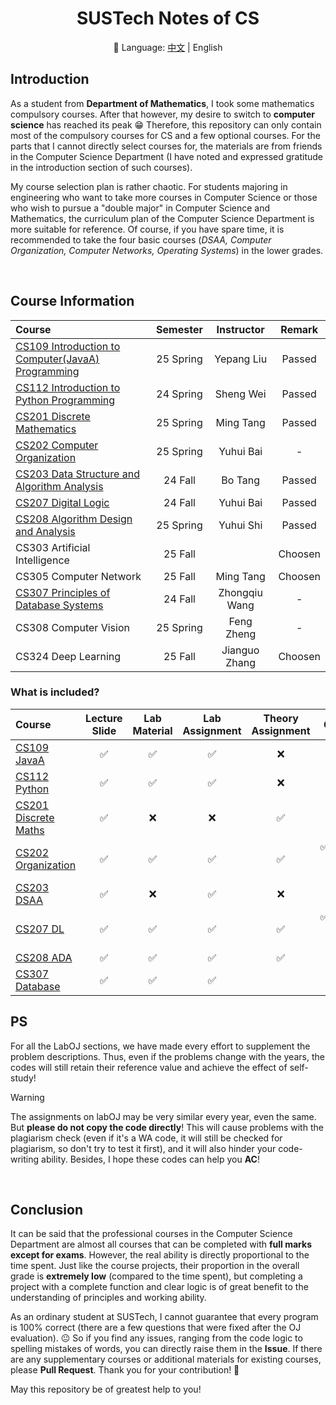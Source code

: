 <div align=center>

# SUSTech Notes of CS

📖 Language: [中文](https://github.com/lxriscute0501/SUSTech-Notes-of-CS/blob/main/README.md) | English

</div>

## Introduction

As a student from **Department of Mathematics**, I took some mathematics compulsory courses. After that however, my desire to switch to **computer science** has reached its peak 😁 Therefore, this repository can only contain most of the compulsory courses for CS and a few optional courses. For the parts that I cannot directly select courses for, the materials are from friends in the Computer Science Department (I have noted and expressed gratitude in the introduction section of such courses). 

My course selection plan is rather chaotic. For students majoring in engineering who want to take more courses in Computer Science or those who wish to pursue a "double major" in Computer Science and Mathematics, the curriculum plan of the Computer Science Department is more suitable for reference. Of course, if you have spare time, it is recommended to take the four basic courses (*DSAA, Computer Organization, Computer Networks, Operating Systems*) in the lower grades.

<br>

## Course Information

| Course | Semester | Instructor | Remark |
| :-------- | :-------: | :-------: | :-------: |
| [CS109 Introduction to Computer(JavaA) Programming ](./CS109%20Introduction%20to%20Computer(JavaA)%20Programming%20) | 25 Spring | Yepang Liu | Passed |
| [CS112 Introduction to Python Programming ](./CS112%20Introduction%20to%20Python%20Programming%20)  | 24 Spring | Sheng Wei | Passed |
| [CS201 Discrete Mathematics ](./CS201%20Discrete%20Mathematics%20) | 25 Spring | Ming Tang | Passed |
| [CS202 Computer Organization](./CS202%20Computer%20Organization) | 25 Spring | Yuhui Bai | - |
| [CS203 Data Structure and Algorithm Analysis ](./CS203%20Data%20Structure%20and%20Algorithm%20Analysis%20) | 24 Fall | Bo Tang | Passed |
| [CS207 Digital Logic ](./CS207%20Digital%20Logic%20) | 24 Fall | Yuhui Bai | Passed |
| [CS208 Algorithm Design and Analysis ](./CS208%20Algorithm%20Design%20and%20Analysis%20) | 25 Spring | Yuhui Shi | Passed |
| CS303 Artificial Intelligence | 25 Fall | | Choosen |
| CS305 Computer Network | 25 Fall | Ming Tang | Choosen |
| [CS307 Principles of Database Systems ](./CS307%20Principles%20of%20Database%20Systems%20) | 24 Fall | Zhongqiu Wang | - |
| CS308 Computer Vision | 25 Spring | Feng Zheng | - |
| CS324 Deep Learning | 25 Fall | Jianguo Zhang | Choosen |


### What is included?

| Course | Lecture Slide | Lab Material | Lab Assignment | Theory Assignment | Quiz | Project |
| :-------- | :-------: | :-------: | :-------: | :-------: | :-------: | :-------: |
| [CS109 JavaA ](./CS109%20Introduction%20to%20Computer(JavaA)%20Programming%20) | ✅ | ✅ | ✅ | ❌ | ✅ | ✅ | 
| [CS112 Python ](./CS112%20Introduction%20to%20Python%20Programming%20)  | ✅ | ✅ | ✅ | ❌ | ✅ | ❌ |
| [CS201 Discrete Maths ](./CS201%20Discrete%20Mathematics%20) | ✅ | ❌ | ❌ | ✅ | ✅ | ✅(optional) |
| [CS202 Organization](./CS202%20Computer%20Organization) | ✅ | ✅ | ✅ | ✅ | ✅(lab, on BB) | ✅ |
| [CS203 DSAA ](./CS203%20Data%20Structure%20and%20Algorithm%20Analysis%20) | ✅ | ❌ | ✅ | ❌ | ✅ | ❌ |
| [CS207 DL ](./CS207%20Digital%20Logic%20) | ✅ | ✅ | ✅ | ✅ | ✅(lab, on BB) | ✅ |
| [CS208 ADA ](./CS208%20Algorithm%20Design%20and%20Analysis%20) | ✅ | ✅ | ✅ | ✅ | ❌ | ❌ |
| [CS307 Database ](./CS307%20Principles%20of%20Database%20Systems%20) | ✅ | ✅ | ✅ | | | ✅ |

## PS

For all the LabOJ sections, we have made every effort to supplement the problem descriptions. Thus, even if the problems change with the years, the codes will still retain their reference value and achieve the effect of self-study!

>[!warning]
> The assignments on labOJ may be very similar every year, even the same. But **please do not copy the code directly**! This will cause problems with the plagiarism check (even if it's a WA code, it will still be checked for plagiarism, so don't try to test it first), and it will also hinder your code-writing ability. Besides, I hope these codes can help you **AC**!

<br>

## Conclusion

It can be said that the professional courses in the Computer Science Department are almost all courses that can be completed with **full marks except for exams**. However, the real ability is directly proportional to the time spent. Just like the course projects, their proportion in the overall grade is **extremely low** (compared to the time spent), but completing a project with a complete function and clear logic is of great benefit to the understanding of principles and working ability. 

As an ordinary student at SUSTech, I cannot guarantee that every program is 100% correct (there are a few questions that were fixed after the OJ evaluation). 😐 So if you find any issues, ranging from the code logic to spelling mistakes of words, you can directly raise them in the **Issue**. If there are any supplementary courses or additional materials for existing courses, please **Pull Request**. Thank you for your contribution! 🙏

May this repository be of greatest help to you!
